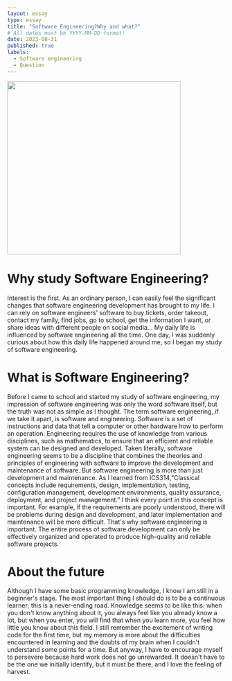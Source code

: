 ```yaml
---
layout: essay
type: essay
title: "Software Engineering?Why and what?"
# All dates must be YYYY-MM-DD format!
date: 2023-08-31
published: true
labels:
  - Software engineering
  - Question
---
```


<img width="400px" 
     class="rounded float-start pe-4" 
     src="https://uploads-ssl.webflow.com/62e95dddfb380a0e61193e7d/634970c7cbeed5837b11b938_62fd57ccd6890f25796f92f9_AdobeStock_295461823-p-1600.jpeg" >
# Why study Software Engineering?  
Interest is the first. As an ordinary person, I can easily feel the significant changes that software engineering development has brought to my life. I can rely on software engineers' software to buy tickets, order takeout, contact my family, find jobs, go to school, get the information I want, or share ideas with different people on social media... My daily life is influenced by software engineering all the time. One day, I was suddenly curious about how this daily life happened around me, so I began my study of software engineering.
# What is Software Engineering?
Before I came to school and started my study of software engineering, my impression of software engineering was only the word software itself, but the truth was not as simple as I thought. The term software engineering, if we take it apart, is software and engineering. Software is a set of instructions and data that tell a computer or other hardware how to perform an operation. Engineering requires the use of knowledge from various disciplines, such as mathematics, to ensure that an efficient and reliable system can be designed and developed. Taken literally, software engineering seems to be a discipline that combines the theories and principles of engineering with software to improve the development and maintenance of software. But software engineering is more than just development and maintenance. As I learned from ICS314,“Classical concepts include requirements, design, implementation, testing, configuration management, development environments, quality assurance, deployment, and project management.” I think every point in this concept is important. For example, if the requirements are poorly understood, there will be problems during design and development, and later implementation and maintenance will be more difficult. That's why software engineering is important. The entire process of software development can only be effectively organized and operated to produce high-quality and reliable software projects.

# About the future
Although I have some basic programming knowledge, I know I am still in a beginner's stage. The most important thing I should do is to be a continuous learner; this is a never-ending road. Knowledge seems to be like this: when you don't know anything about it, you always feel like you already know a lot, but when you enter, you will find that when you learn more, you feel how little you know about this field. I still remember the excitement of writing code for the first time, but my memory is more about the difficulties encountered in learning and the doubts of my brain when I couldn't understand some points for a time. But anyway, I have to encourage myself to persevere because hard work does not go unrewarded. It doesn't have to be the one we initially identify, but it must be there, and I love the feeling of harvest.

